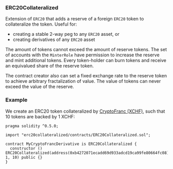 ### ERC20Collateralized

Extension of `ERC20` that adds a reserve of a foreign `ERC20`
token to collateralize the token. Useful for:
- creating a stable 2-way peg to any `ERC20` asset, or
- creating derivatives of any `ERC20` asset

The amount of tokens cannot exceed the amount of reserve tokens.
The set of accounts with the `MinterRole` have permission to 
increase the reserve and mint additional tokens. Every token-holder 
can burn tokens and receive an equivalued share of the reserve token.

The contract creator also can set a fixed exchange rate to the
reserve token to achieve arbitrary fractalization of value.
The value of tokens can never exceed the value of the reserve.

### Example

We create an ERC20 token collateralized by 
[CryptoFranc (XCHF)](https://etherscan.io/token/0xb4272071ecadd69d933adcd19ca99fe80664fc08),
such that 10 tokens are backed by 1 XCHF:

```
pragma solidity ^0.5.0;

import "erc20collateralized/contracts/ERC20Collateralized.sol";

contract MyCryptoFrancDerivative is ERC20Collateralized {
  constructor () ERC20Collateralized(address(0xb4272071ecadd69d933adcd19ca99fe80664fc08), 1, 10) public {}
}
```
